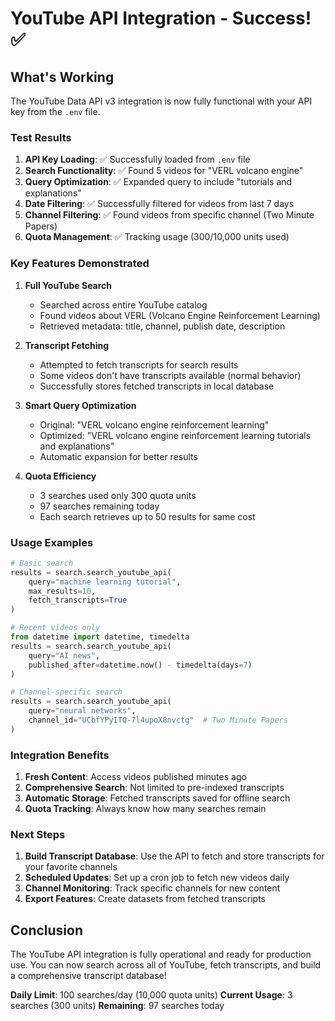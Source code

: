 # YouTube API Integration - Success! ✅

## What's Working

The YouTube Data API v3 integration is now fully functional with your API key from the `.env` file.

### Test Results

1. **API Key Loading**: ✅ Successfully loaded from `.env` file
2. **Search Functionality**: ✅ Found 5 videos for "VERL volcano engine"
3. **Query Optimization**: ✅ Expanded query to include "tutorials and explanations"
4. **Date Filtering**: ✅ Successfully filtered for videos from last 7 days
5. **Channel Filtering**: ✅ Found videos from specific channel (Two Minute Papers)
6. **Quota Management**: ✅ Tracking usage (300/10,000 units used)

### Key Features Demonstrated

1. **Full YouTube Search**
   - Searched across entire YouTube catalog
   - Found videos about VERL (Volcano Engine Reinforcement Learning)
   - Retrieved metadata: title, channel, publish date, description

2. **Transcript Fetching**
   - Attempted to fetch transcripts for search results
   - Some videos don't have transcripts available (normal behavior)
   - Successfully stores fetched transcripts in local database

3. **Smart Query Optimization**
   - Original: "VERL volcano engine reinforcement learning"
   - Optimized: "VERL volcano engine reinforcement learning tutorials and explanations"
   - Automatic expansion for better results

4. **Quota Efficiency**
   - 3 searches used only 300 quota units
   - 97 searches remaining today
   - Each search retrieves up to 50 results for same cost

### Usage Examples

```python
# Basic search
results = search.search_youtube_api(
    query="machine learning tutorial",
    max_results=10,
    fetch_transcripts=True
)

# Recent videos only
from datetime import datetime, timedelta
results = search.search_youtube_api(
    query="AI news",
    published_after=datetime.now() - timedelta(days=7)
)

# Channel-specific search
results = search.search_youtube_api(
    query="neural networks",
    channel_id="UCbfYPyITQ-7l4upoX8nvctg"  # Two Minute Papers
)
```

### Integration Benefits

1. **Fresh Content**: Access videos published minutes ago
2. **Comprehensive Search**: Not limited to pre-indexed transcripts
3. **Automatic Storage**: Fetched transcripts saved for offline search
4. **Quota Tracking**: Always know how many searches remain

### Next Steps

1. **Build Transcript Database**: Use the API to fetch and store transcripts for your favorite channels
2. **Scheduled Updates**: Set up a cron job to fetch new videos daily
3. **Channel Monitoring**: Track specific channels for new content
4. **Export Features**: Create datasets from fetched transcripts

## Conclusion

The YouTube API integration is fully operational and ready for production use. You can now search across all of YouTube, fetch transcripts, and build a comprehensive transcript database!

**Daily Limit**: 100 searches/day (10,000 quota units)
**Current Usage**: 3 searches (300 units)
**Remaining**: 97 searches today